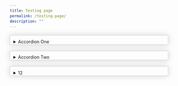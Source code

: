 ```yaml
---
title: Testing page
permalink: /testing-page/
description: ""
---
```

<html>
<head>
<style>
details {
    border: 1px solid #d4d4d4;    
    padding: .75em .75em 0;
	margin-top: 20px;
	box-shadow:0 0 20px #d4d4d4;
}

summary {	
    font-weight: bold;
    margin: -.75em -.75em 0;
    padding: .75em;
    background-color: #5f75a4;
    color: #fff;
}

details[open] {
    padding: .75em;
	border-bottom: 1px solid #d4d4d4;
}

details[open] summary {
    border-bottom: 1px solid #d4d4d4;
    margin-bottom: 1px;
}
</style>
</head>
<body>
	<details>
		<summary>Accordion One</summary>
		1. Body Content 1 	
![](/images/20.jpeg)
	</details>
	<details>
		<summary>Accordion Two</summary>
		Body Content 2Body Content 2
		Body Content 2
		Body Content 2
		Body Content 2
		Body Content 2
		Body Content 2
		Body Content 2
		Body Content 2
		Body Content 2
		Body Content 2
		Body Content 2
		Body Content 2Body Content 2Body Content 2Body Content 2Body Content 2Body Content 2Body Content 2Body Content 2Body Content 2Body Content 2Body Content 2Body Content 2Body Content 2Body Content 2Body Content 2Body Content 2Body Content 2Body Content 2Body Content 2Body Content 2Body Content 2Body Content 2Body Content 2Body Content 2
	</details>
	<details>
		<summary>12</summary>
		<p><img src="https://drive.google.com/uc?export=view&amp;id=1zcJA_uZtg_CCNp7K4jt_3-h11JQ0N9hm" alt="" /></p>
	</details>
</body>

</html>
